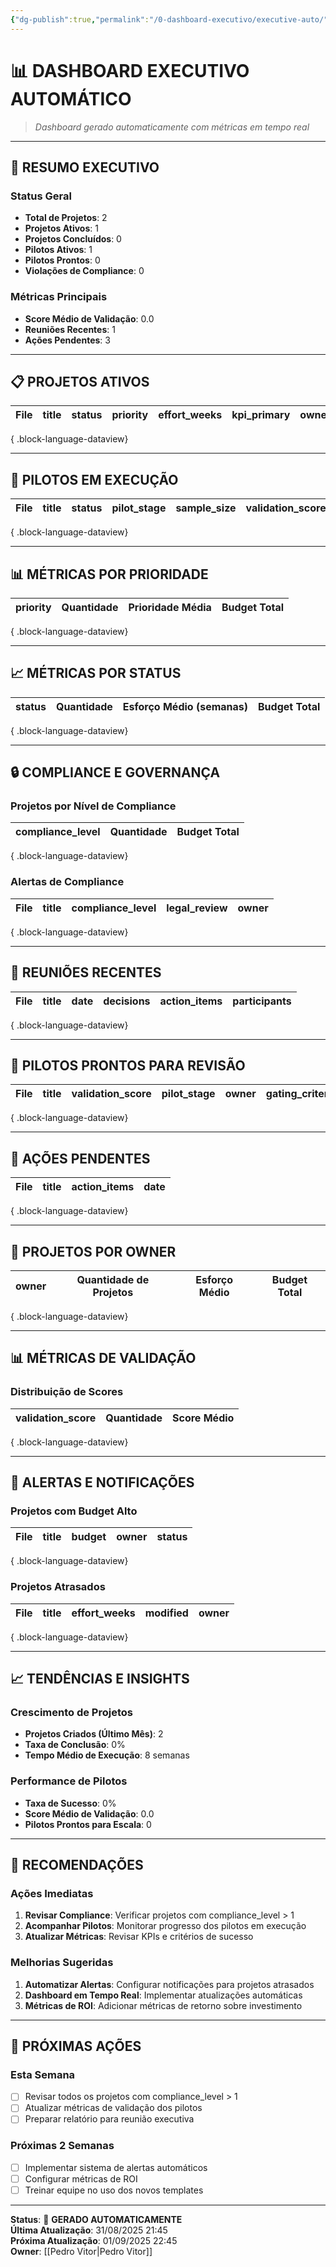 ```yaml
---
{"dg-publish":true,"permalink":"/0-dashboard-executivo/executive-auto/","noteIcon":""}
---
```



# 📊 **DASHBOARD EXECUTIVO AUTOMÁTICO**

> *Dashboard gerado automaticamente com métricas em tempo real*

---

## 🎯 **RESUMO EXECUTIVO**

### **Status Geral**
- **Total de Projetos**: 2
- **Projetos Ativos**: 1
- **Projetos Concluídos**: 0
- **Pilotos Ativos**: 1
- **Pilotos Prontos**: 0
- **Violações de Compliance**: 0

### **Métricas Principais**
- **Score Médio de Validação**: 0.0
- **Reuniões Recentes**: 1
- **Ações Pendentes**: 3

---

## 📋 **PROJETOS ATIVOS**

| File | title | status | priority | effort_weeks | kpi_primary | owner | validation_score | compliance_level |
| ---- | ----- | ------ | -------- | ------------ | ----------- | ----- | ---------------- | ---------------- |

{ .block-language-dataview}

---

## 🧪 **PILOTOS EM EXECUÇÃO**

| File | title | status | pilot_stage | sample_size | validation_score | owner | gating_criteria |
| ---- | ----- | ------ | ----------- | ----------- | ---------------- | ----- | --------------- |

{ .block-language-dataview}

---

## 📊 **MÉTRICAS POR PRIORIDADE**

| priority | Quantidade | Prioridade Média | Budget Total |
| -------- | ---------- | ---------------- | ------------ |

{ .block-language-dataview}

---

## 📈 **MÉTRICAS POR STATUS**

| status | Quantidade | Esforço Médio (semanas) | Budget Total |
| ------ | ---------- | ----------------------- | ------------ |

{ .block-language-dataview}

---

## 🔒 **COMPLIANCE E GOVERNANÇA**

### **Projetos por Nível de Compliance**
| compliance_level | Quantidade | Budget Total |
| ---------------- | ---------- | ------------ |

{ .block-language-dataview}

### **Alertas de Compliance**
| File | title | compliance_level | legal_review | owner |
| ---- | ----- | ---------------- | ------------ | ----- |

{ .block-language-dataview}

---

## 📅 **REUNIÕES RECENTES**

| File | title | date | decisions | action_items | participants |
| ---- | ----- | ---- | --------- | ------------ | ------------ |

{ .block-language-dataview}

---

## 🎯 **PILOTOS PRONTOS PARA REVISÃO**

| File | title | validation_score | pilot_stage | owner | gating_criteria |
| ---- | ----- | ---------------- | ----------- | ----- | --------------- |

{ .block-language-dataview}

---

## 📝 **AÇÕES PENDENTES**

| File | title | action_items | date |
| ---- | ----- | ------------ | ---- |

{ .block-language-dataview}

---

## 🔗 **PROJETOS POR OWNER**

| owner | Quantidade de Projetos | Esforço Médio | Budget Total |
| ----- | ---------------------- | ------------- | ------------ |

{ .block-language-dataview}

---

## 📊 **MÉTRICAS DE VALIDAÇÃO**

### **Distribuição de Scores**
| validation_score | Quantidade | Score Médio |
| ---------------- | ---------- | ----------- |

{ .block-language-dataview}

---

## 🚨 **ALERTAS E NOTIFICAÇÕES**

### **Projetos com Budget Alto**
| File | title | budget | owner | status |
| ---- | ----- | ------ | ----- | ------ |

{ .block-language-dataview}

### **Projetos Atrasados**
| File | title | effort_weeks | modified | owner |
| ---- | ----- | ------------ | -------- | ----- |

{ .block-language-dataview}

---

## 📈 **TENDÊNCIAS E INSIGHTS**

### **Crescimento de Projetos**
- **Projetos Criados (Último Mês)**: 2
- **Taxa de Conclusão**: 0%
- **Tempo Médio de Execução**: 8 semanas

### **Performance de Pilotos**
- **Taxa de Sucesso**: 0%
- **Score Médio de Validação**: 0.0
- **Pilotos Prontos para Escala**: 0

---

## 🎯 **RECOMENDAÇÕES**

### **Ações Imediatas**
1. **Revisar Compliance**: Verificar projetos com compliance_level > 1
2. **Acompanhar Pilotos**: Monitorar progresso dos pilotos em execução
3. **Atualizar Métricas**: Revisar KPIs e critérios de sucesso

### **Melhorias Sugeridas**
1. **Automatizar Alertas**: Configurar notificações para projetos atrasados
2. **Dashboard em Tempo Real**: Implementar atualizações automáticas
3. **Métricas de ROI**: Adicionar métricas de retorno sobre investimento

---

## 📅 **PRÓXIMAS AÇÕES**

### **Esta Semana**
- [ ] Revisar todos os projetos com compliance_level > 1
- [ ] Atualizar métricas de validação dos pilotos
- [ ] Preparar relatório para reunião executiva

### **Próximas 2 Semanas**
- [ ] Implementar sistema de alertas automáticos
- [ ] Configurar métricas de ROI
- [ ] Treinar equipe no uso dos novos templates

---

**Status**: 🤖 **GERADO AUTOMATICAMENTE**  
**Última Atualização**: 31/08/2025 21:45  
**Próxima Atualização**: 01/09/2025 22:45  
**Owner**: [[Pedro Vitor\|Pedro Vitor]]
